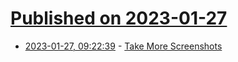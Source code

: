 # [Published on 2023-01-27](index.md)

* [2023-01-27, 09:22:39](https://news.ycombinator.com/item?id=34544199) - [Take More Screenshots](https://alexwlchan.net/2022/screenshots/)

